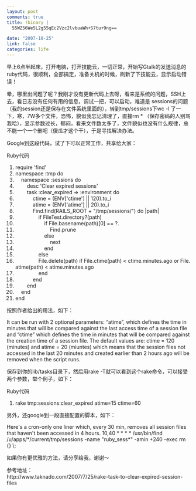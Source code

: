 ```yaml
--- 
layout: post
comments: true
title: !binary |
  55WZ56We5L2g55qEc2Vzc2lvbuaWh+S7tu+9ng==

date: "2007-10-25"
link: false
categories: life
---
```

<p>早上6点半起床，打开电脑，打开技能云，一切正常，开始写Gtalk的发送消息的ruby代码，很顺利，全部搞定，准备关机的时候，刷新了下技能云，显示启动错误！</p>
<p>晕，哪里出问题了呢？我刚才没有更新代码上去呀，看来是系统的问题，SSH上去，看日志没有任何有用的信息，调试一把，可以启动，难道是 sessions的问题（我的session还是保存在文件系统里面的），转到tmp/sessions下wc -l 了一下，寒，7W多个文件，恐怖，貌似我忘记清理了，直接rm * （保存密码的人别骂我哈），显示参数过长，郁闷，看来文件数太多了，文件貌似也没有什么规律，总不能一个一个删吧（傻瓜才这个干），于是寻找解决办法。</p>
<p>Google到这段代码，试了下可以正常工作，共享给大家：
<div class="codeText">
<div class="codeHead">Ruby代码</div>
<ol start="1" class="dp-rb">
    <li class="alt"><span><span>require&nbsp;</span><span class="string">'find'</span><span>&nbsp;&nbsp;&nbsp;</span></span></li>
    <li class=""><span>namespace&nbsp;<span class="symbol">:tmp</span><span>&nbsp;</span><span class="keyword">do</span><span>&nbsp;&nbsp;&nbsp;&nbsp;</span></span></li>
    <li class="alt"><span>&nbsp;&nbsp;&nbsp;&nbsp;namespace&nbsp;<span class="symbol">:sessions</span><span>&nbsp;</span><span class="keyword">do</span><span>&nbsp;&nbsp;&nbsp;&nbsp;</span></span></li>
    <li class=""><span>&nbsp;&nbsp;&nbsp;&nbsp;&nbsp;&nbsp;&nbsp;&nbsp;desc&nbsp;<span class="string">'Clear&nbsp;expired&nbsp;sessions'</span><span>&nbsp;&nbsp;&nbsp;&nbsp;</span></span></li>
    <li class="alt"><span>&nbsp;&nbsp;&nbsp;&nbsp;&nbsp;&nbsp;&nbsp;&nbsp;task&nbsp;<span class="symbol">:clear_expired</span><span>&nbsp;=&gt;&nbsp;</span><span class="symbol">:environment</span><span>&nbsp;</span><span class="keyword">do</span><span>&nbsp;&nbsp;&nbsp;&nbsp;</span></span></li>
    <li class=""><span>&nbsp;&nbsp;&nbsp;&nbsp;&nbsp;&nbsp;&nbsp;&nbsp;&nbsp;&nbsp;&nbsp;&nbsp;ctime&nbsp;=&nbsp;(ENV[<span class="string">'ctime'</span><span>]&nbsp;||&nbsp;120).to_i&nbsp;&nbsp;&nbsp;&nbsp;</span></span></li>
    <li class="alt"><span>&nbsp;&nbsp;&nbsp;&nbsp;&nbsp;&nbsp;&nbsp;&nbsp;&nbsp;&nbsp;&nbsp;&nbsp;atime&nbsp;=&nbsp;(ENV[<span class="string">'atime'</span><span>]&nbsp;|| 20).to_i&nbsp;&nbsp;&nbsp;&nbsp;</span></span></li>
    <li class=""><span>&nbsp;&nbsp;&nbsp;&nbsp;&nbsp;&nbsp;&nbsp;&nbsp;&nbsp;&nbsp;&nbsp;&nbsp;Find.find(RAILS_ROOT&nbsp;+&nbsp;<span class="string">&quot;/tmp/sessions/&quot;</span><span>)&nbsp;</span><span class="keyword">do</span><span>&nbsp;|path|&nbsp;&nbsp;&nbsp;</span></span></li>
    <li class="alt"><span>&nbsp;&nbsp;&nbsp;&nbsp;&nbsp;&nbsp;&nbsp;&nbsp;&nbsp;&nbsp;&nbsp;&nbsp;&nbsp;&nbsp;&nbsp;&nbsp;<span class="keyword">if</span><span>&nbsp;FileTest.directory?(path)&nbsp;&nbsp;&nbsp;&nbsp;</span></span></li>
    <li class=""><span>&nbsp;&nbsp;&nbsp;&nbsp;&nbsp;&nbsp;&nbsp;&nbsp;&nbsp;&nbsp;&nbsp;&nbsp;&nbsp;&nbsp;&nbsp;&nbsp;&nbsp;&nbsp;&nbsp;&nbsp;<span class="keyword">if</span><span>&nbsp;</span><span class="builtin">File</span><span>.basename(path)[0]&nbsp;==&nbsp;?.&nbsp;&nbsp;&nbsp;&nbsp;</span></span></li>
    <li class="alt"><span>&nbsp;&nbsp;&nbsp;&nbsp;&nbsp;&nbsp;&nbsp;&nbsp;&nbsp;&nbsp;&nbsp;&nbsp;&nbsp;&nbsp;&nbsp;&nbsp;&nbsp;&nbsp;&nbsp;&nbsp;&nbsp;&nbsp;&nbsp;&nbsp;Find.prune&nbsp;&nbsp;&nbsp;&nbsp;</span></li>
    <li class=""><span>&nbsp;&nbsp;&nbsp;&nbsp;&nbsp;&nbsp;&nbsp;&nbsp;&nbsp;&nbsp;&nbsp;&nbsp;&nbsp;&nbsp;&nbsp;&nbsp;&nbsp;&nbsp;&nbsp;&nbsp;<span class="keyword">else</span><span>&nbsp;&nbsp;&nbsp;&nbsp;</span></span></li>
    <li class="alt"><span>&nbsp;&nbsp;&nbsp;&nbsp;&nbsp;&nbsp;&nbsp;&nbsp;&nbsp;&nbsp;&nbsp;&nbsp;&nbsp;&nbsp;&nbsp;&nbsp;&nbsp;&nbsp;&nbsp;&nbsp;&nbsp;&nbsp;&nbsp;&nbsp;<span class="keyword">next</span><span>&nbsp;&nbsp;&nbsp;</span></span></li>
    <li class=""><span>&nbsp;&nbsp;&nbsp;&nbsp;&nbsp;&nbsp;&nbsp;&nbsp;&nbsp;&nbsp;&nbsp;&nbsp;&nbsp;&nbsp;&nbsp;&nbsp;&nbsp;&nbsp;&nbsp;&nbsp;<span class="keyword">end</span><span>&nbsp;&nbsp;&nbsp;&nbsp;</span></span></li>
    <li class="alt"><span>&nbsp;&nbsp;&nbsp;&nbsp;&nbsp;&nbsp;&nbsp;&nbsp;&nbsp;&nbsp;&nbsp;&nbsp;&nbsp;&nbsp;&nbsp;&nbsp;<span class="keyword">else</span><span>&nbsp;&nbsp;&nbsp;&nbsp;</span></span></li>
    <li class=""><span>&nbsp;&nbsp;&nbsp;&nbsp;&nbsp;&nbsp;&nbsp;&nbsp;&nbsp;&nbsp;&nbsp;&nbsp;&nbsp;&nbsp;&nbsp;&nbsp;<span class="builtin">File</span><span>.delete(path)&nbsp;</span><span class="keyword">if</span><span>&nbsp;</span><span class="builtin">File</span><span>.ctime(path)&nbsp;&lt;&nbsp;ctime.minutes.ago&nbsp;</span><span class="keyword">or</span><span>&nbsp;</span><span class="builtin">File</span><span>.atime(path)&nbsp;&lt;&nbsp;atime.minutes.ago&nbsp;&nbsp;&nbsp;&nbsp;</span></span></li>
    <li class="alt"><span>&nbsp;&nbsp;&nbsp;&nbsp;&nbsp;&nbsp;&nbsp;&nbsp;&nbsp;&nbsp;&nbsp;&nbsp;&nbsp;&nbsp;&nbsp;&nbsp;<span class="keyword">end</span><span>&nbsp;&nbsp;&nbsp;&nbsp;</span></span></li>
    <li class=""><span>&nbsp;&nbsp;&nbsp;&nbsp;&nbsp;&nbsp;&nbsp;&nbsp;&nbsp;&nbsp;&nbsp;&nbsp;<span class="keyword">end</span><span>&nbsp;&nbsp;&nbsp;&nbsp;</span></span></li>
    <li class="alt"><span>&nbsp;&nbsp;&nbsp;&nbsp;&nbsp;&nbsp;&nbsp;&nbsp;<span class="keyword">end</span><span>&nbsp;&nbsp;&nbsp;&nbsp;</span></span></li>
    <li class=""><span>&nbsp;&nbsp;&nbsp;&nbsp;<span class="keyword">end</span><span>&nbsp;&nbsp;&nbsp;</span></span></li>
    <li class="alt"><span><span class="keyword">end</span><span>&nbsp;&nbsp;&nbsp;</span></span></li>
</ol>
</div>
按照作者给出的用法，如下：</p>
<p>It can be run with 2 optional parameters: &ldquo;atime&rdquo;, which defines the time in minutes that will be compared against the last access time of a session file and &ldquo;ctime&rdquo; which defines the time in minutes that will be compared against the creation time of a session file. The default values are: ctime = 120 (minutes) and atime = 20 (miuntes) which means that the session files not accessed in the last 20 minutes and created earlier than 2 hours ago will be removed when the script runs.</p>
<p>保存到你的lib/tasks目录下，然后用rake -T就可以看到这个rake命令，可以接受两个参数，举个例子，如下：</p>
<p>
<div class="codeText">
<div class="codeHead">Ruby代码</div>
<ol start="1" class="dp-rb">
    <li class="alt"><span><span>rake&nbsp;tmp</span><span class="symbol">:sessions</span><span class="symbol">:clear_expired</span><span>&nbsp;atime=15&nbsp;ctime=60&nbsp;&nbsp;</span></span></li>
</ol>
</div>
另外，还google到一段直接配置的脚本，如下：</p>
<p>Here's a cron-only one liner which, every 30 min, removes all session files that haven't been accessed in 4 hours.  10,40 * * * * /usr/bin/find /u/apps/*/current/tmp/sessions -name &quot;ruby_sess*&quot; -amin +240 -exec rm {} \;</p>
<p>如果你有更优雅的方法，请分享给我，谢谢～</p>
<p>参考地址：<br />
http://www.taknado.com/2007/7/25/rake-task-to-clear-expired-session-files</p>
